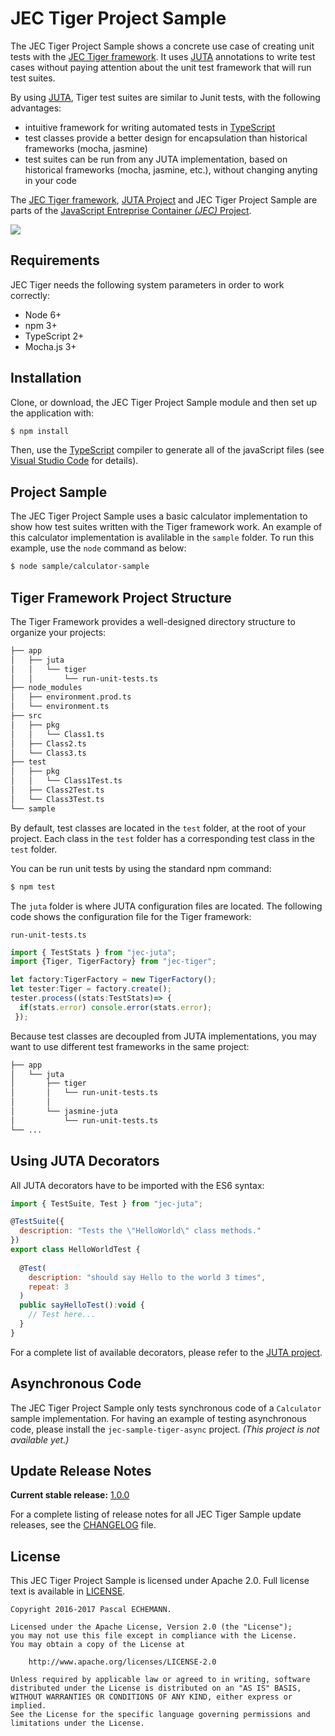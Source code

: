 # JEC Tiger Project Sample

The JEC Tiger Project Sample shows a concrete use case of creating unit tests with the [JEC Tiger framework](https://github.com/pechemann/jec-tiger). It uses [JUTA](https://github.com/pechemann/jec-juta) annotations to write test cases without paying attention about the unit test framework that will run test suites.

By using [JUTA](https://github.com/pechemann/jec-juta), Tiger test suites are similar to Junit tests, with the following advantages:
- intuitive framework for writing automated tests in [TypeScript](https://www.typescriptlang.org/)
- test classes provide a better design for encapsulation than historical frameworks (mocha, jasmine)
- test suites can be run from any JUTA implementation, based on historical frameworks (mocha, jasmine, etc.), without changing anyting in your code

The [JEC Tiger framework](https://github.com/pechemann/jec-tiger), [JUTA Project](https://github.com/pechemann/jec-juta) and JEC Tiger Project Sample are parts of the [JavaScript Entreprise Container *(JEC)* Project][jec-url].

[![][jec-logo]][jec-url]

## Requirements

JEC Tiger needs the following system parameters in order to work correctly:

- Node 6+
- npm 3+
- TypeScript 2+
- Mocha.js 3+

## Installation

Clone, or download, the JEC Tiger Project Sample module and then set up the application with:

```bash
$ npm install
```

Then, use the [TypeScript](https://www.typescriptlang.org/) compiler to generate all of the javaScript files
(see [Visual Studio Code](https://code.visualstudio.com/) for details).

## Project Sample

The JEC Tiger Project Sample uses a basic calculator implementation to show how
test suites written with the Tiger framework work. An example of this calculator
implementation is avalilable in the `sample` folder. To run this example, use
the `node` command as below:

```bash
$ node sample/calculator-sample
```

## Tiger Framework Project Structure

The Tiger Framework provides a well-designed directory structure to organize your projects:

```bash
├── app
│   ├── juta
│   │   └── tiger
│   │       └── run-unit-tests.ts
├── node_modules
│   ├── environment.prod.ts
│   └── environment.ts
├── src
│   ├── pkg
│   │   └── Class1.ts
│   ├── Class2.ts
│   └── Class3.ts
├── test
│   ├── pkg
│   │   └── Class1Test.ts
│   ├── Class2Test.ts
│   └── Class3Test.ts
└── sample
```

By default, test classes are located in the `test` folder, at the root of your project. Each class in the `test` folder has a corresponding test class in the `test` folder.

You can be run unit tests by using the standard npm command:
```bash
$ npm test
```

The `juta` folder is where JUTA configuration files are located. The following code shows the configuration file for the Tiger framework:

`run-unit-tests.ts`

```javascript
import { TestStats } from "jec-juta";
import {Tiger, TigerFactory} from "jec-tiger";

let factory:TigerFactory = new TigerFactory();
let tester:Tiger = factory.create();
tester.process((stats:TestStats)=> {
  if(stats.error) console.error(stats.error);
 });
```

Because test classes are decoupled from JUTA implementations, you may want to use different test frameworks in the same project:

```bash
├── app
│   └── juta
│       ├── tiger
│       │   └── run-unit-tests.ts
│       │
│       └── jasmine-juta
│           └── run-unit-tests.ts
└── ...
```

## Using JUTA Decorators

All JUTA decorators have to be imported with the ES6 syntax:

```javascript
import { TestSuite, Test } from "jec-juta";

@TestSuite({
  description: "Tests the \"HelloWorld\" class methods."
})
export class HelloWorldTest {
  
  @Test(
    description: "should say Hello to the world 3 times",
    repeat: 3
  )
  public sayHelloTest():void {
    // Test here...
  }
}
```

For a complete list of available decorators, please refer to the [JUTA project][jec-juta-url].

## Asynchronous Code

The JEC Tiger Project Sample only tests synchronous code of a `Calculator` sample implementation. For having an example of testing asynchronous code, please install the `jec-sample-tiger-async` project. *(This project is not available yet.)*

## Update Release Notes

**Current stable release:** [1.0.0](CHANGELOG.md#jec-sample-tiger-1.0.0)
 
For a complete listing of release notes for all JEC Tiger Sample update releases, see the [CHANGELOG](CHANGELOG.md) file. 

## License
This JEC Tiger Project Sample is licensed under Apache 2.0. Full license text is available in [LICENSE](LICENSE).

```
Copyright 2016-2017 Pascal ECHEMANN.

Licensed under the Apache License, Version 2.0 (the "License");
you may not use this file except in compliance with the License.
You may obtain a copy of the License at

    http://www.apache.org/licenses/LICENSE-2.0

Unless required by applicable law or agreed to in writing, software
distributed under the License is distributed on an "AS IS" BASIS,
WITHOUT WARRANTIES OR CONDITIONS OF ANY KIND, either express or implied.
See the License for the specific language governing permissions and
limitations under the License.
```

[jec-url]: https://github.com/pechemann/JEC
[jec-juta-url]: https://github.com/pechemann/jec-juta
[jec-logo]: https://raw.githubusercontent.com/pechemann/JEC/master/assets/jec-logos/jec-logo.png